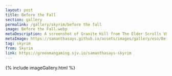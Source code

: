 ```yaml
---
layout: post
title: Before the Fall
section: gallery
permalink: /gallery/skyrim/before the fall
image: Before the Fall.webp
metaDescription: A screenshot of Granite Hill from The Elder Scrolls V&#58; Skyrim, taken by Samantha Says.
metaImage: https://samanthasays.github.io/assets/images/gallery/eso/Before the Fall.webp
tag: skyrim
from: Skyrim
link: https://greenmangaming.sjv.io/samanthasays-skyrim
---
```

{% include imageGallery.html %}